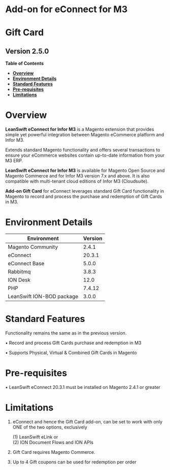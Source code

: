 # Add-on for eConnect for M3

# **Gift Card**

## **Version 2.5.0**


**Table of Contents**


- [**Overview**](#overview)
- [**Environment Details**](#environment-details)
- [**Standard Features**](#standard-features)
- [**Pre-requisites**](#pre-requisites)
- [**Limitations**](#limitations)

# **Overview**

 **LeanSwift eConnect for Infor M3** is a Magento extension that provides simple yet powerful integration between Magento eCommerce platform and Infor M3.

Extends standard Magento functionality and offers several transactions to ensure your eCommerce websites contain up-to-date information from your M3 ERP.

 **LeanSwift eConnect for Infor M3** is available for Magento Open Source and Magento Commerce and for Infor M3 version 7.x and above. It is also compatible with multi-tenant cloud editions of Infor M3 (Cloudsuite).

 **Add-on Gift Card** for eConnect leverages standard Gift Card functionality in Magento to record and process the purchase and redemption of Gift Cards in M3.

# **Environment Details**

| **Environment** | **Version** |
| --- | --- |
| Magento Community | 2.4.1 |
| eConnect | 20.3.1 |
| eConnect Base | 5.0.0 |
| Rabbitmq | 3.8.3 |
| ION Desk | 12.0 |
| PHP | 7.4.12 |
| LeanSwift ION-BOD package | 3.0.0 |


# **Standard Features**

Functionality remains the same as in the previous version. 

•	Record and process Gift Cards purchase and redemption in M3

•	Supports Physical, Virtual & Combined Gift Cards in Magento


# **Pre-requisites**

•	LeanSwift eConnect 20.3.1 must be installed on Magento 2.4.1 or greater

# **Limitations**

1. eConnect and hence the Gift Card add-on, can be set to work with only ONE of the two options, exclusively

    (1) LeanSwift eLink or   
    (2) ION Document Flows and ION APIs
    
2.	Gift Card requires Magento Commerce.
3.	Up to 4 Gift coupons can be used for redemption per order

